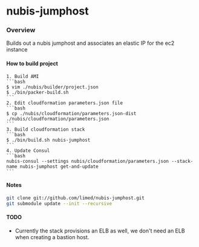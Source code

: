 # nubis-jumphost

### Overview
Builds out a nubis jumphost and associates an elastic IP for the ec2 instance

#### How to build project
    1. Build AMI
    ```bash
    $ vim ./nubis/builder/project.json
    $ ./bin/packer-build.sh
    ```
    2. Edit cloudformation parameters.json file
    ```bash
    $ cp ./nubis/cloudformation/parameters.json-dist ./nubis/cloudformation/parameters.json
    ```
    3. Build cloudformation stack
    ```bash
    $ ./bin/build.sh nubis-jumphost
    ```
    4. Update Consul
    ```bash
    nubis-consul --settings nubis/cloudformation/parameters.json --stack-name nubis-jumphost get-and-update
    ```

#### Notes
```bash
git clone git://github.com/limed/nubis-jumphost.git
git submodule update --init --recursive
```

#### TODO
* Currently the stack provisions an ELB as well, we don't need an ELB when creating a bastion host.

